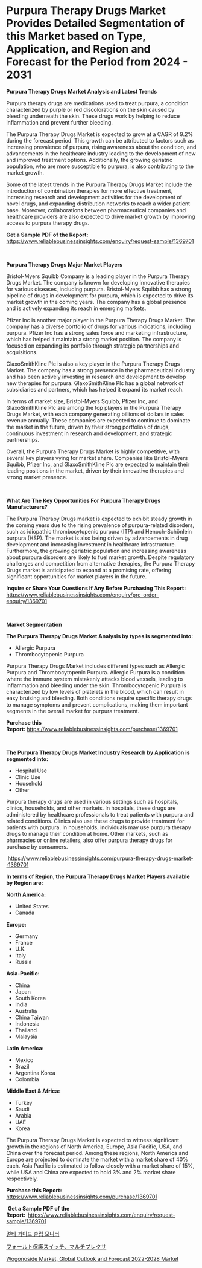 <p><h1>Purpura Therapy Drugs Market Provides Detailed Segmentation of this Market based on Type, Application, and Region and Forecast for the Period from 2024 - 2031</h1></p><p><strong>Purpura Therapy Drugs Market Analysis and Latest Trends</strong></p>
<p><p>Purpura therapy drugs are medications used to treat purpura, a condition characterized by purple or red discolorations on the skin caused by bleeding underneath the skin. These drugs work by helping to reduce inflammation and prevent further bleeding.</p><p>The Purpura Therapy Drugs Market is expected to grow at a CAGR of 9.2% during the forecast period. This growth can be attributed to factors such as increasing prevalence of purpura, rising awareness about the condition, and advancements in the healthcare industry leading to the development of new and improved treatment options. Additionally, the growing geriatric population, who are more susceptible to purpura, is also contributing to the market growth.</p><p>Some of the latest trends in the Purpura Therapy Drugs Market include the introduction of combination therapies for more effective treatment, increasing research and development activities for the development of novel drugs, and expanding distribution networks to reach a wider patient base. Moreover, collaborations between pharmaceutical companies and healthcare providers are also expected to drive market growth by improving access to purpura therapy drugs.</p></p>
<p><strong>Get a Sample PDF of the Report:&nbsp;</strong> <a href="https://www.reliablebusinessinsights.com/enquiry/request-sample/1369701">https://www.reliablebusinessinsights.com/enquiry/request-sample/1369701</a></p>
<p>&nbsp;</p>
<p><strong>Purpura Therapy Drugs Major Market Players</strong></p>
<p><p>Bristol-Myers Squibb Company is a leading player in the Purpura Therapy Drugs Market. The company is known for developing innovative therapies for various diseases, including purpura. Bristol-Myers Squibb has a strong pipeline of drugs in development for purpura, which is expected to drive its market growth in the coming years. The company has a global presence and is actively expanding its reach in emerging markets.</p><p>Pfizer Inc is another major player in the Purpura Therapy Drugs Market. The company has a diverse portfolio of drugs for various indications, including purpura. Pfizer Inc has a strong sales force and marketing infrastructure, which has helped it maintain a strong market position. The company is focused on expanding its portfolio through strategic partnerships and acquisitions.</p><p>GlaxoSmithKline Plc is also a key player in the Purpura Therapy Drugs Market. The company has a strong presence in the pharmaceutical industry and has been actively investing in research and development to develop new therapies for purpura. GlaxoSmithKline Plc has a global network of subsidiaries and partners, which has helped it expand its market reach.</p><p>In terms of market size, Bristol-Myers Squibb, Pfizer Inc, and GlaxoSmithKline Plc are among the top players in the Purpura Therapy Drugs Market, with each company generating billions of dollars in sales revenue annually. These companies are expected to continue to dominate the market in the future, driven by their strong portfolios of drugs, continuous investment in research and development, and strategic partnerships.</p><p>Overall, the Purpura Therapy Drugs Market is highly competitive, with several key players vying for market share. Companies like Bristol-Myers Squibb, Pfizer Inc, and GlaxoSmithKline Plc are expected to maintain their leading positions in the market, driven by their innovative therapies and strong market presence.</p></p>
<p>&nbsp;</p>
<p><strong>What Are The Key Opportunities For Purpura Therapy Drugs Manufacturers?</strong></p>
<p><p>The Purpura Therapy Drugs market is expected to exhibit steady growth in the coming years due to the rising prevalence of purpura-related disorders, such as idiopathic thrombocytopenic purpura (ITP) and Henoch-Schönlein purpura (HSP). The market is also being driven by advancements in drug development and increasing investment in healthcare infrastructure. Furthermore, the growing geriatric population and increasing awareness about purpura disorders are likely to fuel market growth. Despite regulatory challenges and competition from alternative therapies, the Purpura Therapy Drugs market is anticipated to expand at a promising rate, offering significant opportunities for market players in the future.</p></p>
<p><strong>Inquire or Share Your Questions If Any Before Purchasing This Report:</strong> <a href="https://www.reliablebusinessinsights.com/enquiry/pre-order-enquiry/1369701">https://www.reliablebusinessinsights.com/enquiry/pre-order-enquiry/1369701</a></p>
<p>&nbsp;</p>
<p><strong>Market Segmentation</strong></p>
<p><strong>The Purpura Therapy Drugs Market Analysis by types is segmented into:</strong></p>
<p><ul><li>Allergic Purpura</li><li>Thrombocytopenic Purpura</li></ul></p>
<p><p>Purpura Therapy Drugs Market includes different types such as Allergic Purpura and Thrombocytopenic Purpura. Allergic Purpura is a condition where the immune system mistakenly attacks blood vessels, leading to inflammation and bleeding under the skin. Thrombocytopenic Purpura is characterized by low levels of platelets in the blood, which can result in easy bruising and bleeding. Both conditions require specific therapy drugs to manage symptoms and prevent complications, making them important segments in the overall market for purpura treatment.</p></p>
<p><strong>Purchase this Report:&nbsp;</strong><a href="https://www.reliablebusinessinsights.com/purchase/1369701">https://www.reliablebusinessinsights.com/purchase/1369701</a></p>
<p>&nbsp;</p>
<p><strong>The Purpura Therapy Drugs Market Industry Research by Application is segmented into:</strong></p>
<p><ul><li>Hospital Use</li><li>Clinic Use</li><li>Household</li><li>Other</li></ul></p>
<p><p>Purpura therapy drugs are used in various settings such as hospitals, clinics, households, and other markets. In hospitals, these drugs are administered by healthcare professionals to treat patients with purpura and related conditions. Clinics also use these drugs to provide treatment for patients with purpura. In households, individuals may use purpura therapy drugs to manage their condition at home. Other markets, such as pharmacies or online retailers, also offer purpura therapy drugs for purchase by consumers.</p></p>
<p><a href="https://www.reliablebusinessinsights.com/purpura-therapy-drugs-market-r1369701">&nbsp;https://www.reliablebusinessinsights.com/purpura-therapy-drugs-market-r1369701</a></p>
<p><strong>In terms of Region, the Purpura Therapy Drugs Market Players available by Region are:</strong></p>
<p>
    <p> <strong> North America: </strong>
        <ul>
            <li>United States</li>
            <li>Canada</li>
        </ul>
        </p> 
    <p> <strong> Europe: </strong>
        <ul>
            <li>Germany</li>
            <li>France</li>
            <li>U.K.</li>
            <li>Italy</li>
            <li>Russia</li>
        </ul>
        </p> 
    <p> <strong> Asia-Pacific: </strong>
        <ul>
            <li>China</li>
            <li>Japan</li>
            <li>South Korea</li>
            <li>India</li>
            <li>Australia</li>
            <li>China Taiwan</li>
            <li>Indonesia</li>
            <li>Thailand</li>
            <li>Malaysia</li>
        </ul>
        </p> 
    <p> <strong> Latin America: </strong>
        <ul>
            <li>Mexico</li>
            <li>Brazil</li>
            <li>Argentina Korea</li>
            <li>Colombia</li>
        </ul>
        </p> 
    <p> <strong> Middle East & Africa: </strong>
        <ul>
            <li>Turkey</li>
            <li>Saudi</li>
            <li>Arabia</li>
            <li>UAE</li>
            <li>Korea</li>
        </ul>
    </p>
    </p>
<p><p>The Purpura Therapy Drugs Market is expected to witness significant growth in the regions of North America, Europe, Asia Pacific, USA, and China over the forecast period. Among these regions, North America and Europe are projected to dominate the market with a market share of 40% each. Asia Pacific is estimated to follow closely with a market share of 15%, while USA and China are expected to hold 3% and 2% market share respectively.</p></p>
<p><strong>Purchase this Report: </strong><a href="https://www.reliablebusinessinsights.com/purchase/1369701">https://www.reliablebusinessinsights.com/purchase/1369701</a></p>
<p>&nbsp;<strong>Get a Sample PDF of the Report:&nbsp;&nbsp;</strong><a href="https://www.reliablebusinessinsights.com/enquiry/request-sample/1369701">https://www.reliablebusinessinsights.com/enquiry/request-sample/1369701</a></p>
<p><strong></strong></p>
<p><p><a href="https://github.com/joannescott9078/Market-Research-Report-List-1/blob/main/4127293125867.md">멀티 가이드 슬립 모니터</a></p><p><a href="https://github.com/marbadji/Market-Research-Report-List-2/blob/main/9763519124263.md">フォールト保護スイッチ、マルチプレクサ</a></p><p><a href="https://github.com/khadijahesham19/Market-Research-Report-List-1/blob/main/wogonoside-market-global-outlook-and-forecast-2022-2028-market.md">Wogonoside Market, Global Outlook and Forecast 2022-2028 Market</a></p></p>